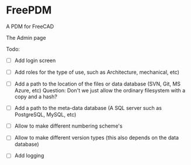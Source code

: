 # FreePDM
A PDM for FreeCAD

The Admin page

Todo:
- [ ] Add login screen
- [ ] Add roles for the type of use, such as Architecture, mechanical, etc) 
- [ ] Add a path to the location of the files or data database (SVN, Git, MS Azure, etc) Question: Don't we just allow the ordinary filesystem with a copy and a hash?
- [ ] Add a path to the meta-data database (A SQL server such as PostgreSQL, MySQL, etc)
- [ ] Allow to make different numbering scheme's
- [ ] Allow to make different version types (this also depends on the data database)
- [ ] Add logging


